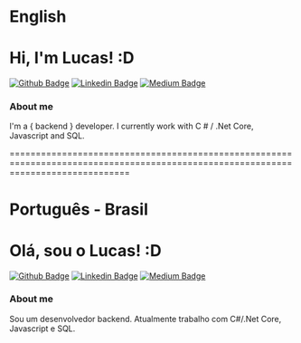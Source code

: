# English 

# Hi, I'm Lucas! :D

[![Github Badge](https://img.shields.io/badge/-Github-000?style=flat-square&logo=Github&logoColor=white&link=https://github.com/fagnerpsantos)](https://github.com/lucastibr)
[![Linkedin Badge](https://img.shields.io/badge/-LinkedIn-blue?style=flat-square&logo=Linkedin&logoColor=white&link=https://www.linkedin.com/in/fagnerpsantos/)](https://www.linkedin.com/in/lucaspereiraaz/)
[![Medium Badge](https://img.shields.io/badge/-Medium-000?style=flat-square&logo=Medium&logoColor=white&link=http://lucasti.medium.com/)](http://lucasti.medium.com/)

### About me
I'm a { backend } developer.
I currently work with C # / .Net Core, Javascript and SQL.

===================================================================================================================================

# Português - Brasil

# Olá, sou o Lucas! :D

[![Github Badge](https://img.shields.io/badge/-Github-000?style=flat-square&logo=Github&logoColor=white&link=https://github.com/fagnerpsantos)](https://github.com/lucastibr)
[![Linkedin Badge](https://img.shields.io/badge/-LinkedIn-blue?style=flat-square&logo=Linkedin&logoColor=white&link=https://www.linkedin.com/in/fagnerpsantos/)](https://www.linkedin.com/in/lucaspereiraaz/)
[![Medium Badge](https://img.shields.io/badge/-Medium-000?style=flat-square&logo=Medium&logoColor=white&link=http://lucasti.medium.com/)](http://lucasti.medium.com/)

### About me
Sou um desenvolvedor backend.
Atualmente trabalho com C#/.Net Core, Javascript e SQL.